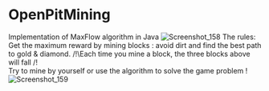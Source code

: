 # OpenPitMining
Implementation of MaxFlow algorithm in Java
![Screenshot_158](https://user-images.githubusercontent.com/38979776/116229011-4d400780-a756-11eb-8bfc-e787d6e3c595.png)
The rules:
  Get the maximum reward by mining blocks : avoid dirt and find the best path to gold & diamond.
  /!\Each time you mine a block, the three blocks above will fall /!\
  Try to mine by yourself or use the algorithm to solve the game problem !
![Screenshot_159](https://user-images.githubusercontent.com/38979776/116229013-4dd89e00-a756-11eb-93ca-6cb594b57b2b.png)





